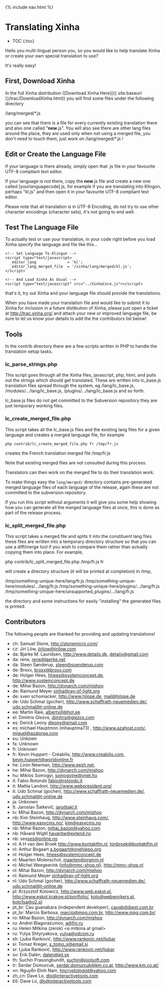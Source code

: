{% include nav.html %}

# Translating Xinha

* TOC
{:toc}


Hello you multi-lingual person you, so you would like to help translate Xinha
or create your own special translation to use?

It's really easy!

## First, Download Xinha

In the full Xinha distribution ([Download Xinha Here]({{ site.baseurl }}/trac/DownloadXinha.html)) you 
will find some files under the following directory

   /lang/merged/*.js

you can see that there is a file for every currently existing translation there
and also one called "__new__.js".  You will also see there are other lang files 
around the place, they are used only when not using a merged file, you don't need
to touch them, just work on /lang/merged/*.js !

## Edit or Create the Language File

If your language is there already, simply open that .js file in your favourite
UTF-8 compliant text editor.

If your language is not there, copy the __new__.js file and create a new one called
[yourlanguagecode].js, for example if you are translating into Klingon, perhaps
"kl.js" and then open it in your favourite UTF-8 compliant text editor.

Please note that all translation is in UTF-8 Encoding, do not try to use other 
character encodings (character sets), it's not going to end well.

## Test The Language File

To actually test or use your translation, in your code right before you load 
Xinha specify the language and file like this...

    <!-- Set Language To Klingon -->
    <script type="text/javascript>
      _editor_lang              = 'kl';
      _editor_lang_merged_file  = '/xinha/lang/merged/kl.js';
    </script>
    
    <!-- And Load Xinha As Usual -->
    <script type="text/javascript" src="../XinhaCore.js"></script>

that's it, try out Xinha and your language file should provide the translations.

When you have made your translation file and would like to submit it
to Xinha for inclusion in a future distibution of Xinha, please just open a 
ticket at http://trac.xinha.org/ and attach your new or improved language file, 
be sure to let us know your details to add the the contributors list below!

## Tools

In the contrib directory there are a few scripts written in PHP to handle the 
translation setup tasks.

### lc_parse_strings.php

This script goes through all the Xinha files, javascript, php, html, and pulls
out the strings which should get translated.  These are written into lc_base.js
translation files spread through the system, eg /lang/lc_base.js, 
/modules/.../lang/lc_base.js, /plugins/.../lang/lc_base.js and so forth.

lc_base.js files do not get committed to the Subversion repository they are 
just temporary working files.

### lc_create_merged_file.php

This script takes all the lc_base.js files and the existing lang files for a given
language and creates a merged language file, for example

    php contrib/lc_create_merged_file.php fr /tmp/fr.js

creates the French translation merged file /tmp/fr.js

Note that existing merged files are not consulted during this process.

Translators can then work on the merged file to do their translation work.

To make things easy the `lang/merged/` directory contains pre-generated merged 
language files of each language of the release, again these are not committed
to the subversion repository.

If you run this script without arguments it will give you some help showing how
you can generate all the merged language files at once, this is done as part of
the release process.

### lc_split_merged_file.php

This script takes a merged file and splits it into the constituent lang files
these files are written into a temporary directory structure so that you can 
use a diff/merge tool if you wish to compare them rather than actually copying 
them into place.  For example,

  php contrib/lc_split_merged_file.php /tmp/fr.js fr

will create a directory structure (it will be printed at completion) in /tmp, 

  /tmp/something-unique-here/lang/fr.js
  /tmp/something-unique-here/modules/.../lang/fr.js
  /tmp/something-unique-here/plugins/.../lang/fr.js
  /tmp/something-unique-here/unsupported_plugins/.../lang/fr.js

the directory and some instructions for easily "installing" the generated files
is printed.

## Contributors

The following people are thanked for providing and updating translations!

  * ch: Samuel Stone, http://stonemicro.com/
  * cz: Jiri Löw, <jirilow@jirilow.com>
  * da: Bjarke M. Lauridsen, http://www.detailx.dk, detailx@gmail.com
  * da: rene, <rene@laerke.net>
  * da: Steen Sønderup, <steen@soenderup.com>
  * de: Broxx, <broxx@broxx.com>
  * de: Holger Hees, <hhees@systemconcept.de>, http://www.systemconcept.de
  * de: Mihai Bazon, http://dynarch.com/mishoo
  * de: Raimund Meyer xinha@ray-of-light.org
  * de: sven schomacker, http://www.hilope.de, mail@hilope.de
  * de: Udo Schmal (gocher), http://www.schaffrath-neuemedien.de/, udo.schmal@t-online.de
  * ee: Martin Raie, <albertvill@hot.ee>
  * el: Dimitris Glezos, dimitris@glezos.com
  * es: Derick Leony <dleony@gmail.com>
  * es: michael Hauptmnn (mhauptma73) , http://www.azahost.com/, miguel@azalorea.com
  * eu: Unkown
  * fa: Unknown
  * fi: Unknown
  * fr: Kevin Huppert - Créabilis, http://www.creabilis.com, kevin.huppert@worldonline.fr
  * he: Liron Newman, http://www.eesh.net, <plastish at ultinet dot org>
  * he: Mihai Bazon, http://dynarch.com/mishoo
  * hu: Miklós Somogyi, <somogyine@vnet.hu>
  * it: Fabio Rotondo <fabio@rotondo.it>
  * it: Mattia Landoni, http://www.webpresident.org/
  * it: Udo Schmal (gocher), http://www.schaffrath-neuemedien.de/, udo.schmal@t-online.de
  * ja: Unknown
  * lt: Jaroslav Šatkevič, <jaro@akl.lt>
  * lv: Mihai Bazon, http://dynarch.com/mishoo
  * nb: Kim Steinhaug,  http://www.steinhaug.com/, http://www.easycms.no/, kim@easycms.no
  * nb: Mihai Bazon, <mihai_bazon@yahoo.com>
  * nb: Håvard Wigtil <havardw@extend.no>
  * nb: ses<ses@online.no>
  * nl: A.H van den Broek  http://www.kontaktfm.nl, tonbroek@kontaktfm.nl
  * nl: Arthur Bogaart a.bogaart@onehippo.org
  * nl: Holger Hees, <hhees@systemconcept.de>
  * nl: Maarten Molenschot, maarten@nrgmm.nl
  * nl: Michel Weegeerink (info@mmc-shop.nl), http://mmc-shop.nl
  * nl: Mihai Bazon, http://dynarch.com/mishoo
  * nl: Raimund Meyer xinha@ray-of-light.org
  * nl: Udo Schmal (gocher), http://www.schaffrath-neuemedien.de/, udo.schmal@t-online.de
  * pl: Krzysztof Kotowicz, http://www.web.eskot.pl, http://www.eskot.krakow.pl/portfolio/, koto@webworkers.pl, koto1sa@o2.pl
  * pt_br: Cau guanabara (independent developer), caugb@ibest.com.br
  * pt_br: Marcio Barbosa, <marcio@mpg.com.br>, http://www.mpg.com.br/
  * ro: Mihai Bazon, http://dynarch.com/mishoo
  * ru: Andrei Blagorazumov, a@fnr.ru
  * ru: Helen Mitkina (zerok) <e.mitkina at gmail>
  * ru: Yulya Shtyryakova, <yulya@vdcom.ru>
  * sh: Ljuba Ranković, http://www.rankovic.net/ljubar
  * si: Tomaz Kregar, x_tomo_x@email.si
  * sr: Ljuba Ranković, http://www.rankovic.net/ljubar
  * sv: Erik Dalén, <dalen@jpl.se>
  * th: Suchin Prasongbundit, <suchin@joolsoft.com>
  * tr: Serdar Domurcuk, <serdar.domurcuk@km.co.at>, http://www.km.co.at/
  * vn: Nguyễn Đình Nam, <hncryptologist@yahoo.com>
  * zh_cn: Dave Lo, dlo@interactivetools.com
  * b5: Dave Lo, dlo@interactivetools.com
